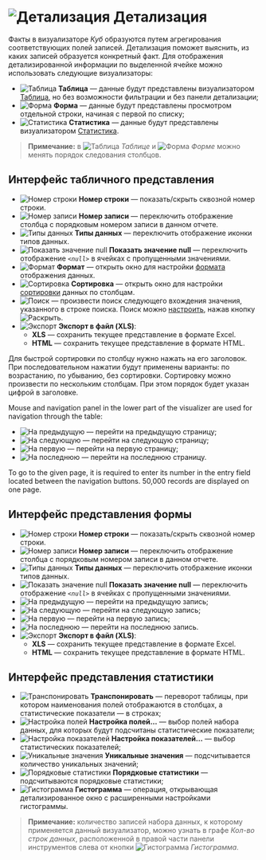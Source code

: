 # ![Детализация](../../images/icons/toolbar-controls/show-fast-viewer_default.svg) Детализация

Факты в визуализаторе *Куб* образуются путем агрегирования соответствующих полей записей. Детализация поможет выяснить, из каких записей образуется конкретный факт. Для отображения детализированной информации по выделенной ячейке можно использовать следующие визуализаторы:

* ![Таблица](../../images/icons/cube/detailing/browse_default.svg) **Таблица** — данные будут представлены визуализатором [Таблица](../table/README.md), но без возможности фильтрации и без панели детализации;
* ![Форма](../../images/icons/cube/detailing/form_default.svg) **Форма** —  данные будут представлены просмотром отдельной строки, начиная с первой по списку;
* ![Статистика](../../images/icons/cube/detailing/stat_default.svg) **Статистика** — данные будут представлены визуализатором [Статистика](../statistics/README.md).

> **Примечание:** в ![Таблица](../../images/icons/cube/detailing/browse_default.svg) *Таблице* и ![Форма](../../images/icons/cube/detailing/form_default.svg) *Форме* можно менять порядок следования столбцов.

## Интерфейс табличного представления

* ![Номер строки](../../images/icons/toolbar-controls/grid-row-no_default.svg) **Номер строки** — показать/скрыть сквозной номер строки.
* ![Номер записи](../../images/icons/toolbar-controls/rec-no_default.svg) **Номер записи** — переключить отображение столбца с порядковым номером записи в данном отчете.
* ![Типы данных](../../images/icons/toolbar-controls/show-data-type_default.svg) **Типы данных** — переключить отображение иконки типов данных.
* ![Показать значение null](../../images/icons/toolbar-controls/null-count_default.svg) **Показать значение null** — переключить отображение *`<null>`* в ячейках с пропущенными значениями.
* ![Формат](../../images/icons/toolbar-controls/format_default.svg) **Формат** — открыть окно для настройки [формата](../table/format.md) отображения данных.
* ![Сортировка](../../images/icons/toolbar-controls/sort-asc_default.svg) **Сортировка** — открыть окно для настройки [сортировки](../table/sorting.md) данных по столбцам.
* ![Поиск](../../images/icons/toolbar-controls/zoom_default.svg) — произвести поиск следующего вхождения значения, указанного в строке поиска. Поиск можно [настроить](../table/search.md), нажав кнопку ![Раскрыть](../../images/icons/toolbar-controls/down_default.svg).
* ![Экспорт](../../images/icons/toolbar-controls/export_default.svg) **Экспорт в файл (XLS)**:
   * **XLS** — сохранить текущее представление в формате Excel.
   * **HTML** — сохранить текущее представление в формате HTML.

Для быстрой сортировки по столбцу нужно нажать на его заголовок. При последовательном нажатии будут применены варианты: по возрастанию, по убыванию, без сортировки. Сортировку можно произвести по нескольким столбцам. При этом порядок будет указан цифрой в заголовке.

Mouse and navigation panel in the lower part of the visualizer are used for navigation through the table:

* ![На предыдущую](../../images/icons/toolbar-controls/prev_default.svg) — перейти на предыдущую страницу;
* ![На следующую](../../images/icons/toolbar-controls/next_default.svg) — перейти на следующую страницу;
* ![На первую](../../images/icons/toolbar-controls/first_default.svg) — перейти на первую страницу;
* ![На последнюю](../../images/icons/toolbar-controls/last_default.svg) — перейти на последнюю страницу.

To go to the given page, it is required to enter its number in the entry field located between the navigation buttons. 50,000 records are displayed on one page.

## Интерфейс представления формы

* ![Номер строки](../../images/icons/toolbar-controls/grid-row-no_default.svg) **Номер строки** — показать/скрыть сквозной номер строки.
* ![Номер записи](../../images/icons/toolbar-controls/rec-no_default.svg) **Номер записи** — переключить отображение столбца с порядковым номером записи в данном отчете.
* ![Типы данных](../../images/icons/toolbar-controls/show-data-type_default.svg) **Типы данных** — переключить отображение иконки типов данных.
* ![Показать значение null](../../images/icons/toolbar-controls/null-count_default.svg) **Показать значение null** — переключить отображение *`<null>`* в ячейках с пропущенными значениями.
* ![На предыдущую](../../images/icons/toolbar-controls/prev_default.svg) — перейти на предыдущую запись;
* ![На следующую](../../images/icons/toolbar-controls/next_default.svg) — перейти на следующую запись;
* ![На первую](../../images/icons/toolbar-controls/first_default.svg) — перейти на первую запись;
* ![На последнюю](../../images/icons/toolbar-controls/last_default.svg) — перейти на последнюю запись.
* ![Экспорт](../../images/icons/toolbar-controls/export_default.svg) **Экспорт в файл (XLS)**:
   * **XLS** — сохранить текущее представление в формате Excel.
   * **HTML** — сохранить текущее представление в формате HTML.

## Интерфейс представления статистики

* ![Транспонировать](../../images/icons/toolbar-controls/transform_default.svg) **Транспонировать** — переворот таблицы, при котором наименования полей отображаются в столбцах, а статистические показатели — в строках;
* ![Настройка полей](../../images/icons/toolbar-controls/fields-list_default.svg) **Настройка полей…** — выбор полей набора данных, для которых будут подсчитаны статистические показатели;
* ![Настройка показателей](../../images/icons/toolbar-controls/row-sum_default.svg) **Настройка показателей…** — выбор статистических показателей;
* ![Уникальные значения](../../images/icons/toolbar-controls/execute_default.svg) **Уникальные значения** — подсчитывается количество уникальных значений;
* ![Порядковые статистики](../../images/icons/toolbar-controls/execute_default.svg) **Порядковые статистики** — подсчитываются порядковые статистики;
* ![Гистограмма](../../images/icons/toolbar-controls/toggle-left-panel_default.svg) **Гистограмма** — операция, открывающая детализированное окно с расширенными настройками гистограммы.

> **Примечание:** количество записей набора данных, к которому применяется данный визуализатор, можно узнать в графе *Кол-во строк данных*, расположенной в правой части панели инструментов слева от кнопки ![Гистограмма](../../images/icons/toolbar-controls/toggle-left-panel_default.svg) *Гистограмма*.